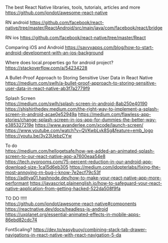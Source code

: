 The best React Native libraries, tools, tutorials, articles and more<br/>
https://github.com/jondot/awesome-react-native

RN android
https://github.com/facebook/react-native/tree/master/ReactAndroid/src/main/java/com/facebook/react/bridge

RN ios
https://github.com/facebook/react-native/tree/master/React

Comparing iOS and Android
https://savvyapps.com/blog/how-to-start-android-development-with-an-ios-background

Where does local.properties go for android project?<br/>
https://stackoverflow.com/a/54234228

A Bullet-Proof Approach to Storing Sensitive User Data in React Native<br/>
https://medium.com/swlh/a-bullet-proof-approach-to-storing-sensitive-user-data-in-react-native-ab3f7a2779f9

Splash Screen<br/>
https://medium.com/swlh/splash-screen-in-android-8ab250e40190
https://shishirthedev.medium.com/the-right-way-to-implement-a-splash-screen-in-android-acae0e52949a
https://medium.com/flawless-app-stories/change-splash-screen-in-ios-app-for-dummies-the-better-way-e385327219e
https://www.avanderlee.com/xcode/launch-screen/
https://www.youtube.com/watch?v=QVKwbLvk8Sg&feature=emb_logo
https://youtu.be/3y23UebzCYw

To do<br/>
https://medium.com/hellogetsafe/how-we-added-an-animated-splash-screen-to-our-react-native-app-a7600eaa54e8
https://tech.oyorooms.com/75-percent-reduction-in-our-android-app-download-size-1ca15d6eb305
https://medium.com/idopterlabs/fixing-the-most-annoying-rn-bug-i-know-7e2ecf79c53f
https://aditya01.hashnode.dev/how-to-make-your-react-native-app-more-performant
https://javascript.plainenglish.io/how-to-safeguard-your-react-native-application-from-getting-hacked-522da508f9fa

TO DO !!!!!<br/>
https://github.com/jondot/awesome-react-native#components
https://reactnative.dev/docs/headless-js-android
https://uxplanet.org/essential-animated-effects-in-mobile-apps-86ebd82cdc74


FontScaling?
https://dev.to/easybuoy/combining-stack-tab-drawer-navigations-in-react-native-with-react-navigation-5-da
